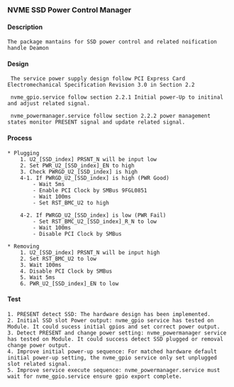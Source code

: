 ### NVME SSD Power Control Manager

#### Description
    The package mantains for SSD power control and related noification handle Deamon

#### Design

     The service power supply design follow PCI Express Card Electromechanical Specification Revision 3.0 in Section 2.2

     nvme_gpio.service follow section 2.2.1 Initial power-Up to initinal and adjust related signal.

     nvme_powermanager.service follow section 2.2.2 power management states monitor PRESENT signal and update related signal.

#### Process

    * Plugging
        1. U2_[SSD_index] PRSNT_N will be input low
        2. Set PWR_U2_[SSD_index]_EN to high
        3. Check PWRGD_U2_[SSD_index] is high
        4-1. If PWRGD_U2_[SSD_index] is high (PWR Good)
		    - Wait 5ms
		    - Enable PCI Clock by SMBus 9FGL0851
		    - Wait 100ms
            - Set RST_BMC_U2 to high

        4-2. If PWRGD_U2_[SSD_index] is low (PWR Fail)
		    - Set RST_BMC_U2_[SSD_index]_R_N to low
            - Wait 100ms
            - Disable PCI Clock by SMBus

    * Removing
        1. U2_[SSD_index] PRSNT_N will be input high
        2. Set RST_BMC_U2 to low
        3. Wait 100ms
        4. Disable PCI Clock by SMBus
        5. Wait 5ms
        6. PWR_U2_[SSD_index]_EN to low

#### Test

    1. PRESENT detect SSD: The hardware design has been implemented.
    2. Initial SSD slot Power output: nvme_gpio service has tested on Module. It could sucess initial gpios and set correct power output.
    3. Detect PRESENT and change power setting: nvme_powermanager service has tested on Module. It could success detect SSD plugged or removal change power output.
    4. Improve initial power-up sequence: For matched hardware default initial power-up setting, the nvme_gpio service only set unplugged slot related signal.
    5. Improve service execute sequence: nvme_powermanager.service must wait for nvme_gpio.service ensure gpio export complete.

